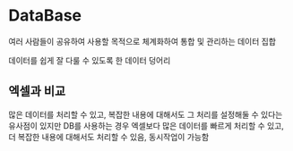 # DataBase
여러 사람들이 공유하여 사용할 목적으로 체계화하여 통합 및 관리하는 데이터 집합

데이터를 쉽게 잘 다룰 수 있도록 한 데이터 덩어리

## 엑셀과 비교
많은 데이터를 처리할 수 있고, 복잡한 내용에 대해서도 그 처리를 설정해둘 수 있다는 유사점이 있지만 DB를 사용하는 경우 엑셀보다 많은 데이터를 빠르게 처리할 수 있고, 더 복잡한 내용에 대해서도 처리할 수 있음, 동시작업이 가능함